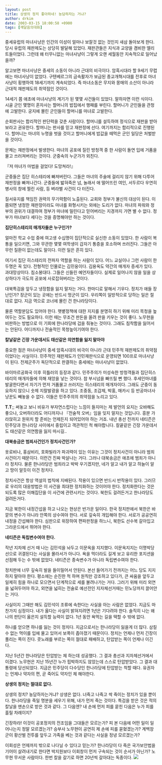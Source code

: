 ```yaml
---
layout: post
title: 상생의 정치 좋아하네! 농담하자는 거냐?
author: drkim
date: 2003-03-15 18:00:58 +0900
tags: [깨달음의대화]
---
```

중세유럽의 마녀사냥은 인간의 이성이 얼마나 보잘것 없는 것인지 새삼 돌아보게 한다. 당시 유럽의 재판제도는 상당히 발달해 있었다. 재판관들은 지식과 교양을 겸비한 엘리트들이었다. 그런데 왜 터무니없는 마녀사냥이 그렇게 오랜 세월동안 지속적으로 일어났을까? 

알고보면 마녀사냥은 중세의 소동이 아니라 근대의 비극이다. 암흑시대라 할 9세기 무렵에는 마녀사냥이 없었다. 구텐베르그의 금속활자가 보급된 종교개혁시대를 전후로 마녀사냥이 횡행하여 18세기까지 계속되었다. 즉 마녀소동은 무지와 몽매의 소산이 아니라 근대적 재판제도의 취약점인 것이다. 

14세기 쯤 애초에 마녀사냥의 계기가 된 몇몇 사건들이 있었다. 말하자면 이런 식이다. 시골 군인 몇명이 혼자사는 할머니의 밥집에서 행패를 부린다. 할머니가 군인들을 관청에 고발한다. 궁지에 몰린 군인들이 할머니를 마녀로 고발한다. 

순회판사는 합리적인 판단력을 갖춘 사람이다. 할머니를 설득하여 정식으로 재판을 받아보라고 권유한다. 할머니는 판사를 믿고 재판정에 선다. 여기까지는 합리적으로 진행된다. 할머니는 마녀의 누명을 벗을 것이고 할머니에게 밥값을 떼먹은 군인 일당은 처벌받을 것이다. 

문제는 재판정에서 발생한다. 마녀의 공포에 질린 방청객 중 한 사람이 돌연 입에 거품을 물고 쓰러져버리는 것이다. 군중속의 누군가가 외친다.

『저 마녀가 마법을 걸었다! 도망쳐라!』

군중들은 집단 히스테리에 빠져버린다. 그들은 마녀의 주술에 걸리지 않기 위해 다투어 재판정을 빠져나간다. 군중들에 밟혀죽은 넘, 놀래서 애 떨어뜨린 여인, 서두르다 우연히 병사의 창에 찔린 사람, 등 벼라별 사건이 다 터진다. 

질서유지를 책임진 권력의 무기력함이 노출된다. 교회와 정부가 불신의 대상이 된다. 이 쯤되면 냉정한 재판장이라도 마녀를 화형시키는 외에는 도리가 없다. 마녀의 파워와 정부의 권위가 대결하여 정부가 마녀에 밀린다고 믿어버리는 지경까지 가면 별 수 없다. 정부가 마녀보다 세다는 것을 증명해야만 하는 것이다. 

**집단히스테리의 매개자들은 누구인가?** 

얼마전 학교 수업 중에 여고생 수십명이 집단적으로 실신한 소동이 있었다. 한 사람이 복통을 일으키면, 그와 무관한 몇몇 여학생이 갑자기 통증을 호소하며 쓰러진다. 그들은 아무런 질환이 없는데도 말이다. 이런 일은 흔히 있다. 

여기서 집단 히스테리의 전파자 역할을 하는 사람이 있다. 어느 교실이나 그런 사람이 한 두명은 꼭 있다. 전형적인 인물로는 김민웅이다. 김용옥도 약간의 매개자 증세가 있다. 과대망상이다. 침소봉대다. 그들은 신들린 예언자들이다. 실제로 일어나지 않을 일을 상상하다가 극도의 공포에 사로잡혀버리는 것이다. 

대북특검을 앞두고 냉정함을 잃지 말자는 거다. 한마디로 말해서 기우다. 정치가 애들 장난인가? 장군이 있는 곳에는 반드시 멍군이 있다. 우리쪽이 일방적으로 당하는 일은 절대로 없다. 지금 역으로 코너에 몰린 건 한나라당이다. 

물론 역할분담도 있어야 한다. 햇볕정책에 대한 지지를 분명히 하기 위해 미리 목청을 높여두는 것도 필요하다. 이런 때는 무조건 판돈을 올려 판을 키우는 것이 좋다. 노무현을 비판하는 방법으로 이 기회에 한나라당에 겁을 줘놓는 것이다. 그래도 침착함을 잃어서는 안된다. 어디까지나 전술적인 목청높이기여야 한다.

**칼날같은 긴장 가운데서도 태산같은 의연함을 잃지 말아야** 

중요한 점은 마녀사냥이 중세 암흑시대의 비극이 아니라 근대 민주적 재판제도의 취약점이었다는 사실이다. 민주적인 재판제도가 인민재판식으로 운영되면 100프로 마녀사냥이 된다. 전제군주가 독단적으로 판결하는 중세에는 마녀사냥이 없었다. 

바이마르공화국 이후 히틀러의 등장과 같다. 민주주의가 미성숙한 방청객들과 집단히스테리의 매개자들에 의해 재앙을 낳는 것이다. 참 부시넘을 빠뜨릴 뻔 했다. 후세인마녀를 발굴한다면서 자기가 먼저 거품물고 쓰러지는 히스테리의 매개자이다. 그래도 군중이 동요하지 않으니 숫제 지랄발광을 하고 있다. 조중동, 조갑제, 박홍, 매카시 등 반공마녀사냥꾼도 빼놓을 수 없다. 이들은 민주주의의 취약점을 노리고 있다. 

**T.T**;; 써놓고 보니 비유가 부자연스럽다는 느낌이 들지마는 제 발언의 요지는 오바해도 좋으나, 오버하더라도 어디까지나 『전술적 오버』임을 잊지 말자는 것입니다. 흥분 가라앉히고 원위치 할 준비는 언제든지 되어있어야 하는 거죠. 내년 총선 전까지 네티즌은 민주당과 한나라당 사이에서 중립이고 객관적인 척 해야합니다. 칼끝같은 긴장 가운데서도 태산같은 의연함을 잃지 마시길..

**대북송금은 범죄사건인가 정치사건인가?**

옷로비나, 홍삼비리, 호화빌라가 파괴력이 있는 이유는 그것이 정치사건이 아니라 범죄사건이기 때문이다. 이런건 진짜 박살나는 거다. 그러나 대북송금은 애초에 범죄가 아니라 정치다. 물론 한나라당은 범죄라고 박박 우기겠지만, 네가 알고 내가 알고 하늘이 알고 땅이 알듯이 이건 정치다. 

정치사건은 항상 역설의 법칙에 지배된다. 작용이 있으면 반드시 반작용이 있다. 그러므로 우리의 대응방법은 이 사건을 최대한 정치화하는 것이어야 한다. 정치화한다는 것은 되도록 많은 이해집단을 이 사건에 관련시키는 것이다. 북한도 걸려든거고 한나라당도 걸려든거다. 

지금 북한이 내정간섭을 하고 나오는 현상은 반가운 일이다. 한국 정치판에서 북한은 바깥의 변수가 아니라 안쪽의 상수여야 한다. 서로 깊숙히 개입해야 한다. 서로가 공공연히 내정을 간섭해야 한다. 심판으로 위장하여 편파판정을 하느니, 북한도 선수복 갈아입고 그라운드에서 뛰어야 한다. 

**네티즌은 독립변수여야 한다.** 

작년 지차체 선거 때 나는 김민석을 놔두고 이문옥을 지지했다. 이문옥지지는 이명박당선으로 귀결된다는 사실을 몰라서가 아니다. 욕을 먹더라도 길게 보고 유리한 포지션을 선점해 두는 수 밖에 없었다. 네티즌은 종속변수가 아니라 독립변수여야 한다. 

정치판에 너무 깊숙히 발을 들이밀어서 안된다. 본선 들어가기 전까지는 어느 당도 지지하지 말아야 한다. 평소에는 순진한 척 하며 원칙만 강조하고 있다가, 큰 싸움을 앞두고 일제히 힘을 하나로 모으면서 단계적으로 세를 불려나가는 거다. 그러기 위해 미리 외연을 넓혀두어야 하고, 외연을 넓히는 전술로 예선전인 지자체선거때는 민노당까지 끌어안는 거다. 

사실이지 그때만 해도 김민석이 조류에 속한다는 사실을 아는 사람은 없었다. 지금도 마찬가지 심정이다. 내가 옳다는 사실이 밝혀지려면 1년은 기다려야 한다. 솔직히 나는 왜 나의 판단이 옳은지 설득할 능력이 없다. 1년 동안 욕먹는 길을 택할 수 밖에 없다. 

하나를 얻으면 하나를 잃는 것이 정치다. 지금으로서는 한나라당이 잃을게 더 많다. 삼킬 수 없는 먹이를 입에 물고 있어서 보폭이 좁아졌기 때문이다. 정치는 언제나 먼저 긴장이 풀리는 쪽이 진다. 콧노래를 부르는 쪽이 절대로 패배하고, 탄압받는 쪽이 언제나 이긴다. 

지난 5년간 한나라당은 탄압받는 체 하는데 성공했다. 그 결과 총선과 지자체선거에서 이겼다. 노무현은 지난 15년간 누가 핍박하지도 않았는데 스스로 탄압받았다. 그 결과 대통령에 당선되었다. 지금은 민주당이 다수당인 한나라당에 탄압받는 척할 때다. 유권자는 언제나 약자의 편, 곧 죽어도 약자인 체 해야한다. 

**상생의 정치는 절대로 없다.** 

상생의 정치? 농담하자는거냐? 상생은 없다. 너죽고 나죽고 싹 죽이는 정치가 있을 뿐이다. 한나라당을 죽일 명분을 세우기 위해, 내가 먼저 죽는 것이다. 특검을 받은 것은 적의 칼날을 맨손으로 받은 것과 같다. 그 다음엔? 내 손에 먼저 피를 묻힌 다음은 누가 피를 흘릴 차례이지? 

긴장하라! 이것이 공포정치의 전조임을 그대들은 모르는가? 피 본 다음에 어떤 일이 일어나는지 정말 모르겠는가? 승부사 노무현이 공연히 제 손에 피를 묻혔겠는가? 계백장군이 황산벌 전투를 앞두고 가족을 베는 것과 같다는 사실을 정녕 모르겠는가? 

이회성은 언제까지 밖으로 나다닐 수 있다고 믿는가? 한나라당이 다 죽은 국가보안법을 기어이 살려내기로 한다면 박지원보다 이회창이 먼저 구속되는 것이 순서가 아닌가? 노무현 무서운 사람이다. 한번 칼을 갈기로 하면 20년씩 갈아대는 독종이다. ![](http://www.seoprise.com/jboard/data/img/binary/sejongdaewang.gif)